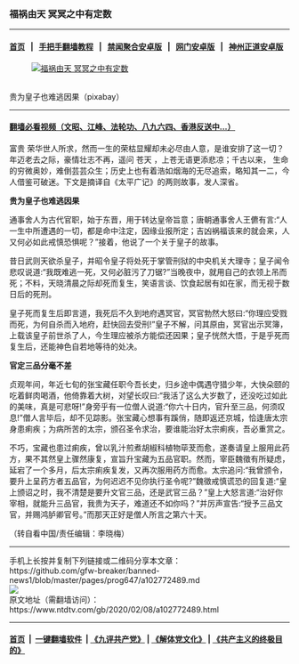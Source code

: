### 福祸由天 冥冥之中有定数
------------------------

#### [首页](https://github.com/gfw-breaker/banned-news1/blob/master/README.md) &nbsp;&nbsp;|&nbsp;&nbsp; [手把手翻墙教程](https://github.com/gfw-breaker/guides/wiki) &nbsp;&nbsp;|&nbsp;&nbsp; [禁闻聚合安卓版](https://github.com/gfw-breaker/bn-android) &nbsp;&nbsp;|&nbsp;&nbsp; [网门安卓版](https://github.com/oGate2/oGate) &nbsp;&nbsp;|&nbsp;&nbsp; [神州正道安卓版](https://github.com/SzzdOgate/update) 



<div><div class="featured_image">
 <a href="https://i.ntdtv.com/assets/uploads/2020/02/2018-09-07_095602.jpg" target="_blank">
  <figure>
   <img alt="福祸由天 冥冥之中有定数" src="https://i.ntdtv.com/assets/uploads/2020/02/2018-09-07_095602.jpg"/>
  </figure><br/>
 </a>
 <span class="caption">
  贵为皇子也难逃因果（pixabay）
 </span>
</div>
</div><hr/>

#### [翻墙必看视频（文昭、江峰、法轮功、八九六四、香港反送中...）](http://167.172.214.107/home.html)

<div><div class="post_content" itemprop="articleBody">
 <p>
  <ok href="https://www.ntdtv.com/gb/富贵.htm">
   富贵
  </ok>
  荣华世人所求，然而一生的荣枯显耀却未必尽由人意，是谁安排了这一切？年迈老去之际，豪情壮志不再，遥问
  <ok href="https://www.ntdtv.com/gb/苍天.htm">
   苍天
  </ok>
  ，上苍无语更添悲凉；千古以来，
  <ok href="https://www.ntdtv.com/gb/生命.htm">
   生命
  </ok>
  的穷微奥妙，难倒芸芸众生；历史上也有着浩如烟海的无尽追索，略知其一二，今人借鉴可破迷。下文是摘译自《太平广记》的两则故事，发人深省。
 </p>
 <p>
  <strong>
   贵为皇子也难逃因果
  </strong>
 </p>
 <p>
  通事舍人为古代官职，始于东晋，用于转达皇帝旨意；唐朝通事舍人王儦有言:“人一生中所遭遇的一切，都是命中注定，因缘业报所定；吉凶祸福该来的就会来，人又何必如此戒慎恐惧呢？”接着，他说了一个关于皇子的故事。
 </p>
 <p>
  昔日武则天欲杀皇子，并昭令皇子将处死于掌管刑狱的中央机关大理寺；皇子闻令悲叹说道:“我既难逃一死，又何必脏污了刀锯?”当晚夜中，就用自己的衣领上吊而死；不料，天晓清晨之际却死而复生，笑语言谈、饮食起居有如在家，而无视于数日后的死刑。
 </p>
 <p>
  皇子死而复生后即言道，我死后不久到地府遇冥官，冥官勃然大怒曰:“你理应受戮而死，为何自杀而入地府，赶快回去受刑!”皇子不解，问其原由，冥官出示冥簿，上载该皇子前世杀了人，今生理应被杀方能偿还因果；皇子恍然大悟，于是乎死而复生后，还能神色自若地等待的处决。
 </p>
 <p>
  <strong>
   官定三品分毫不差
  </strong>
 </p>
 <p>
  贞观年间，年近七旬的张宝藏任职今吾长史，归乡途中偶遇守猎少年，大快朵颐的吃着鲜肉喝酒，他倚靠着大树，对望长叹曰:“我活了这么大岁数了，还没吃过如此的美味，真是可悲呀!”身旁乎有一位僧人说道:“你六十日内，官升至三品，何须叹息!”僧人言毕后，却不见踪影。张宝藏心想事有蹊俏，随即返还京城，恰逢唐太宗身患痢疾；为病所苦的太宗，颁召圣令求治，要谁能治好太宗痢疾，吾必重赏之。
 </p>
 <p>
  不巧，宝藏也患过痢疾，曾以乳汁煎煮胡椒科植物荜茇而愈，遂奏请皇上服用此药方，果不其然皇上骤然康复，宣旨升宝藏为五品官职。然而，宰臣魏徵有所疑虑，延宕了一个多月，后太宗痢疾复发，又再次服用药方而愈。太宗追问:“我曾颁令，要升上呈药方者五品官，为何迟迟不见你执行圣令呢?”魏徵戒慎谎恐的回复道:“皇上颁诏之时，我不清楚是要升文官三品，还是武官三品？”皇上大怒言道:“治好你宰相，就能升三品官，我贵为天子，难道还不如你吗？”并厉声宣告:“授予三品文官，并赐鸿胪卿官号。”而那天正好是僧人所言之第六十天。
 </p>
 <p>
  （转自看中国/责任编辑：李晓梅）
 </p>
 <div class="single_ad">
 </div>
</div>
</div>
<hr/>
手机上长按并复制下列链接或二维码分享本文章：<br/>
https://github.com/gfw-breaker/banned-news1/blob/master/pages/prog647/a102772489.md <br/>
<a href='https://github.com/gfw-breaker/banned-news1/blob/master/pages/prog647/a102772489.md'><img src='https://github.com/gfw-breaker/banned-news1/blob/master/pages/prog647/a102772489.md.png'/></a> <br/>
原文地址（需翻墙访问）：https://www.ntdtv.com/gb/2020/02/08/a102772489.html


------------------------
#### [首页](https://github.com/gfw-breaker/banned-news1/blob/master/README.md) &nbsp;|&nbsp; [一键翻墙软件](https://github.com/gfw-breaker/nogfw/blob/master/README.md) &nbsp;| [《九评共产党》](https://github.com/gfw-breaker/9ping.md/blob/master/README.md#九评之一评共产党是什么) | [《解体党文化》](https://github.com/gfw-breaker/jtdwh.md/blob/master/README.md) | [《共产主义的终极目的》](https://github.com/gfw-breaker/gczydzjmd.md/blob/master/README.md)


<img src='http://gfw-breaker.win/banned-news/pages/prog647/a102772489.md' width='0px' height='0px'/>